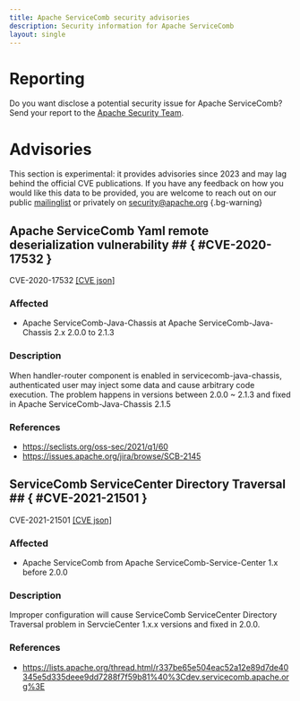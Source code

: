 ```yaml
---
title: Apache ServiceComb security advisories
description: Security information for Apache ServiceComb
layout: single
---
```


# Reporting

Do you want disclose a potential security issue for Apache ServiceComb? Send your report to the [Apache Security Team](mailto:security@apache.org).

# Advisories

This section is experimental: it provides advisories since 2023 and may lag behind the official CVE publications. If you have any feedback on how you would like this data to be provided, you are welcome to reach out on our public [mailinglist](/mailinglist) or privately on [security@apache.org](mailto:security@apache.org)
{.bg-warning}

## Apache ServiceComb Yaml remote deserialization vulnerability ## { #CVE-2020-17532 }

CVE-2020-17532 [\[CVE json\]](./CVE-2020-17532.cve.json)

### Affected

* Apache ServiceComb-Java-Chassis at Apache ServiceComb-Java-Chassis 2.x 2.0.0 to 2.1.3


### Description

When handler-router component is enabled in servicecomb-java-chassis, authenticated user may inject some data and cause arbitrary code execution.
The problem happens in versions between 2.0.0 ~ 2.1.3 and fixed in Apache ServiceComb-Java-Chassis 2.1.5

### References
* https://seclists.org/oss-sec/2021/q1/60
* https://issues.apache.org/jira/browse/SCB-2145


## ServiceComb ServiceCenter Directory Traversal ## { #CVE-2021-21501 }

CVE-2021-21501 [\[CVE json\]](./CVE-2021-21501.cve.json)

### Affected

* Apache ServiceComb from Apache ServiceComb-Service-Center 1.x before 2.0.0


### Description

Improper configuration will cause ServiceComb ServiceCenter Directory Traversal problem in ServcieCenter 1.x.x versions and fixed in 2.0.0.

### References
* https://lists.apache.org/thread.html/r337be65e504eac52a12e89d7de40345e5d335deee9dd7288f7f59b81%40%3Cdev.servicecomb.apache.org%3E
